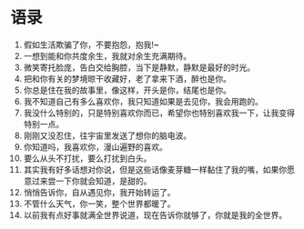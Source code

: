 # 语录

1. 假如生活欺骗了你，不要抱怨，抱我!~
2. 一想到能和你共度余生，我就对余生充满期待。
3. 微笑寄托脸庞，告白交给胸腔，当下是静默，静默是最好的时光。
4. 把和你有关的梦境晾干收藏好，老了拿来下酒，醉也是你。
5. 你总是住在我的故事里，像这样，开头是你，结尾也是你。
6. 我不知道自己有多么喜欢你，我只知道如果是去见你，我会用跑的。
7. 我没什么特别的，只是特别喜欢你而已，希望你也特别喜欢我一下，让我变得特别一点。
8. 刚刚又没忍住，往宇宙里发送了想你的脑电波。
9. 你知道吗，我喜欢你，漫山遍野的喜欢。
10. 要么从头不打扰，要么打扰到白头。
11. 其实我有好多话想对你说，但是这些话像麦芽糖一样黏住了我的嘴，如果你愿意过来尝一下你就会知道，是甜的。
12. 悄悄告诉你，自从遇见你，我开始转运了。
13. 不管什么天气，你一笑，整个世界都暖了。
14. 以前我有点好事就满全世界说道，现在告诉你就够了，你就是我的全世界。
